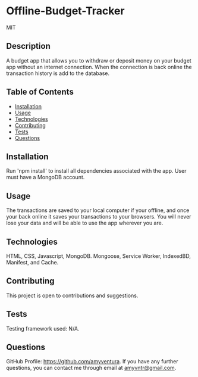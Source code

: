 # Offline-Budget-Tracker
MIT

## Description
A budget app that allows you to withdraw or deposit money on your budget app without 
an internet connection. When the connection is back online the transaction history is add to the database.

## Table of Contents

* [Installation](#installation)
* [Usage](#usage)
* [Technologies](#Technologies)
* [Contributing](#contributing)
* [Tests](#tests)
* [Questions](#questions)

## Installation
Run 'npm install' to install all dependencies associated with the app. User must have a MongoDB account.

## Usage
The transactions are saved to your local computer if your offline, and once your back online it saves your transactions to your browsers. You will never lose your data and will be able to use the app wherever you are.

## Technologies
HTML, CSS, Javascript, MongoDB. Mongoose, Service Worker, IndexedBD, Manifest, and Cache.

## Contributing
This project is open to contributions and suggestions.

## Tests
Testing framework used: N/A.

## Questions
GitHub Profile: https://github.com/amyventura. 
If you have any further questions, you can contact me through email at amyvntr@gmail.com.

